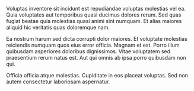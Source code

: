 Voluptas inventore sit incidunt est repudiandae voluptas molestias vel ea. Quia voluptates aut temporibus quasi ducimus dolores rerum. Sed quas fugiat beatae quia molestias quasi animi sint numquam. Et alias maiores aliquid hic veritatis quas doloremque nam.
 Ea nostrum harum sed dicta corrupti dolor maiores. Et voluptate molestias reiciendis numquam quos eius error officia. Magnam et est. Porro illum quibusdam asperiores doloribus dignissimos. Vitae voluptatem sed praesentium rerum natus est. Aut qui omnis ab ipsa porro quibusdam non qui.
 Officia officia atque molestias. Cupiditate in eos placeat voluptas. Sed non autem consectetur laboriosam aspernatur.